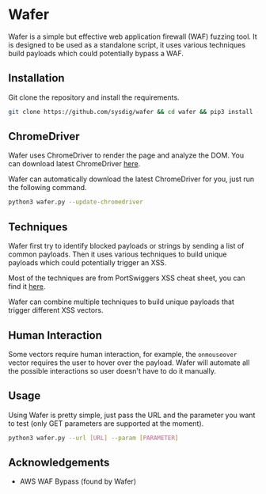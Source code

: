 # Wafer

Wafer is a simple but effective web application firewall (WAF) fuzzing tool. It is designed to be used as a standalone script, it uses various techniques build payloads which could potentially bypass a WAF.

## Installation

Git clone the repository and install the requirements.

```bash
git clone https://github.com/sysdig/wafer && cd wafer && pip3 install -r requirements.txt
``` 

## ChromeDriver

Wafer uses ChromeDriver to render the page and analyze the DOM. You can download latest ChromeDriver [here](https://googlechromelabs.github.io/chrome-for-testing/#stable).

Wafer can automatically download the latest ChromeDriver for you, just run the following command.

```bash
python3 wafer.py --update-chromedriver
```
## Techniques

Wafer first try to identify blocked payloads or strings by sending a list of common payloads. Then it uses various techniques to build unique payloads which could potentially trigger an XSS.

Most of the techniques are from PortSwiggers XSS cheat sheet, you can find it [here](https://portswigger.net/web-security/cross-site-scripting/cheat-sheet).

Wafer can combine multiple techniques to build unique payloads that trigger different XSS vectors.

## Human Interaction

Some vectors require human interaction, for example, the `onmouseover` vector requires the user to hover over the payload. Wafer will automate all the possible interactions so user doesn't have to do it manually.

## Usage

Using Wafer is pretty simple, just pass the URL and the parameter you want to test (only GET parameters are supported at the moment).

```bash
python3 wafer.py --url [URL] --param [PARAMETER]
```

## Acknowledgements

- AWS WAF Bypass (found by Wafer)